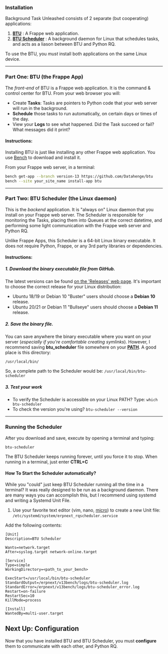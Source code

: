 ### Installation
Background Task Unleashed consists of 2 separate (but cooperating) applications:

1. **[BTU](https://github.com/Datahenge/btu)** : A Frappe web application.
2. **[BTU Scheduler](https://github.com/Datahenge/btu_scheduler_daemon)** : A background daemon for Linux that schedules tasks, and acts as a liason between BTU and Python RQ.

To use the BTU, you *must* install both applications on the same Linux device.

----

### Part One: BTU (the Frappe App)
The *front-end* of BTU is a Frappe web application. It is the command & control center for BTU.  From your web browser you will:

* Create **Tasks**:  Tasks are pointers to Python code that your web server will run in the background.
* **Schedule** those tasks to run automatically, on certain days or times of the day.
* View your **Logs** to see what happened.  Did the Task succeed or fail?  What messages did it print?


#### Instructions:

Installing BTU is just like installing any other Frappe web application. You use [Bench](https://github.com/frappe/bench) to download and install it.

From your Frappe web server, in a terminal:
```bash
bench get-app --branch version-13 https://github.com/Datahenge/btu
bench --site your_site_name install-app btu
```

----

### Part Two: BTU Scheduler (the Linux daemon)
This is the *backend* application.  It is "always on" Linux daemon that you install on your Frappe web server.  The Scheduler is responsible for monitoring the Tasks, placing them into Queues at the correct datetime, and performing some light communication with the Frappe web server and Python RQ.

Unlike Frappe Apps, this Scheduler is a 64-bit Linux binary executable.  It does not require Python, Frappe, or any 3rd party libraries or dependencies.

#### Instructions:

##### 1. Download the binary executable file from GitHub.
The latest versions can be found [on the 'Releases' web page](https://github.com/Datahenge/btu_scheduler_daemon/releases).  It's important to choose the correct release for your Linux distribution:

* Ubuntu 18/19 or Debian 10 "Buster" users should choose a **Debian 10** release.
* Ubuntu 20/21 or Debian 11 "Bullseye" users should choose a **Debian 11** release.

##### 2. Save the binary file.
You can save anywhere the binary executable where you want on your server (*especially if you're comfortable creating symlinks*).  However, I recommend saving **btu_scheduler** file somewhere on your **[PATH](https://en.wikipedia.org/wiki/PATH_(variable))**.  A good place is this directory:
```
/usr/local/bin/
```

So, a complete path to the Scheduler would be: `/usr/local/bin/btu-scheduler`

##### 3. Test your work

* To verify the Scheduler is accessible on your Linux PATH?  Type: `which btu-scheduler`
* To check the version you're using?  `btu-scheduler --version`

----

### Running the Scheduler
After you download and save, execute by opening a terminal and typing:
```
btu-scheduler
```

The BTU Scheduler keeps running forever, until you force it to stop.  When running in a terminal, just enter **CTRL+C**

#### How To Start the Scheduler automatically?
While you "could" just keep BTU Scheduler running all the time in a terminal?  It was really designed to be run as a background daemon.  There are many ways you can accomplish this, but I recommend using systemd and writing a Systemd Unit File.

1. Use your favorite text editor (vim, nano, [micro](https://micro-editor.github.io/)) to create a new Unit file: `/etc/systemd/system/erpnext_rqscheduler.service`

Add the following contents:

```
[Unit]
Description=BTU Scheduler

Wants=network.target
After=syslog.target network-online.target

[Service]
Type=simple
WorkingDirectory=<path_to_your_bench>

ExecStart=/usr/local/bin/btu-scheduler
StandardOutput=/erpnext/v13bench/logs/btu-scheduler.log
StandardError=/erpnext/v13bench/logs/btu-scheduler_error.log
Restart=on-failure
RestartSec=10
KillMode=process

[Install]
WantedBy=multi-user.target
```


## Next Up:  Configuration
Now that you have installed BTU and BTU Scheduler, you must **configure** them to communicate with each other, and Python RQ.
